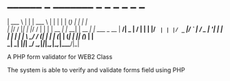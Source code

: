 # ______ _   _______   _   _       _ _     _       _             
| ___ \ | | | ___ \ | | | |     | (_)   | |     | |            
| |_/ / |_| | |_/ / | | | | __ _| |_  __| | __ _| |_ ___  _ __ 
|  __/|  _  |  __/  | | | |/ _` | | |/ _` |/ _` | __/ _ \| '__|
| |   | | | | |     \ \_/ / (_| | | | (_| | (_| | || (_) | |   
\_|   \_| |_|_|      \___/ \__,_|_|_|\__,_|\__,_|\__\___/|_|   
                                                               
                                                               
A PHP form validator for WEB2 Class

The system is able to verify and validate forms field using PHP
